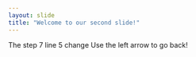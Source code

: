 ```yaml
---
layout: slide
title: "Welcome to our second slide!"
---
```

The step 7 line 5 change 
Use the left arrow to go back!
